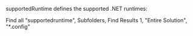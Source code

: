 supportedRuntime defines the supported .NET runtimes:

Find all "supportedruntime", Subfolders, Find Results 1, "Entire Solution", "*.config"
